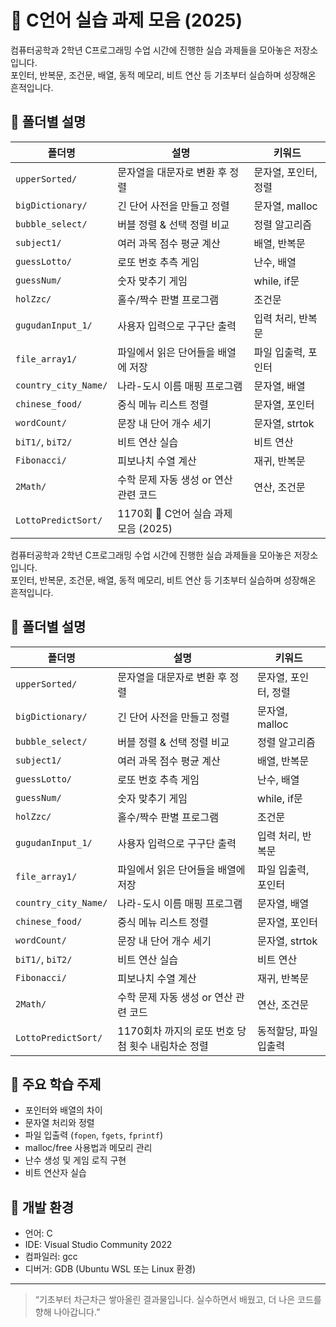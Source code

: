 # 📘 C언어 실습 과제 모음 (2025)

컴퓨터공학과 2학년 C프로그래밍 수업 시간에 진행한 실습 과제들을 모아놓은 저장소입니다.  
포인터, 반복문, 조건문, 배열, 동적 메모리, 비트 연산 등 기초부터 실습하며 성장해온 흔적입니다.

## 📁 폴더별 설명

| 폴더명               | 설명                                      | 키워드 |
|----------------------|-------------------------------------------|--------|
| `upperSorted/`       | 문자열을 대문자로 변환 후 정렬            | 문자열, 포인터, 정렬 |
| `bigDictionary/`     | 긴 단어 사전을 만들고 정렬                | 문자열, malloc |
| `bubble_select/`     | 버블 정렬 & 선택 정렬 비교                | 정렬 알고리즘 |
| `subject1/`          | 여러 과목 점수 평균 계산                  | 배열, 반복문 |
| `guessLotto/`        | 로또 번호 추측 게임                       | 난수, 배열 |
| `guessNum/`          | 숫자 맞추기 게임                          | while, if문 |
| `holZzc/`            | 홀수/짝수 판별 프로그램                   | 조건문 |
| `gugudanInput_1/`    | 사용자 입력으로 구구단 출력               | 입력 처리, 반복문 |
| `file_array1/`       | 파일에서 읽은 단어들을 배열에 저장        | 파일 입출력, 포인터 |
| `country_city_Name/` | 나라-도시 이름 매핑 프로그램              | 문자열, 배열 |
| `chinese_food/`      | 중식 메뉴 리스트 정렬                     | 문자열, 포인터 |
| `wordCount/`         | 문장 내 단어 개수 세기                    | 문자열, strtok |
| `biT1/`, `biT2/`     | 비트 연산 실습                            | 비트 연산 |
| `Fibonacci/`         | 피보나치 수열 계산                        | 재귀, 반복문 |
| `2Math/`             | 수학 문제 자동 생성 or 연산 관련 코드     | 연산, 조건문 |
| `LottoPredictSort/`             | 1170회 📘 C언어 실습 과제 모음 (2025)

컴퓨터공학과 2학년 C프로그래밍 수업 시간에 진행한 실습 과제들을 모아놓은 저장소입니다.  
포인터, 반복문, 조건문, 배열, 동적 메모리, 비트 연산 등 기초부터 실습하며 성장해온 흔적입니다.

## 📁 폴더별 설명

| 폴더명               | 설명                                      | 키워드 |
|----------------------|-------------------------------------------|--------|
| `upperSorted/`       | 문자열을 대문자로 변환 후 정렬            | 문자열, 포인터, 정렬 |
| `bigDictionary/`     | 긴 단어 사전을 만들고 정렬                | 문자열, malloc |
| `bubble_select/`     | 버블 정렬 & 선택 정렬 비교                | 정렬 알고리즘 |
| `subject1/`          | 여러 과목 점수 평균 계산                  | 배열, 반복문 |
| `guessLotto/`        | 로또 번호 추측 게임                       | 난수, 배열 |
| `guessNum/`          | 숫자 맞추기 게임                          | while, if문 |
| `holZzc/`            | 홀수/짝수 판별 프로그램                   | 조건문 |
| `gugudanInput_1/`    | 사용자 입력으로 구구단 출력               | 입력 처리, 반복문 |
| `file_array1/`       | 파일에서 읽은 단어들을 배열에 저장        | 파일 입출력, 포인터 |
| `country_city_Name/` | 나라-도시 이름 매핑 프로그램              | 문자열, 배열 |
| `chinese_food/`      | 중식 메뉴 리스트 정렬                     | 문자열, 포인터 |
| `wordCount/`         | 문장 내 단어 개수 세기                    | 문자열, strtok |
| `biT1/`, `biT2/`     | 비트 연산 실습                            | 비트 연산 |
| `Fibonacci/`         | 피보나치 수열 계산                        | 재귀, 반복문 |
| `2Math/`             | 수학 문제 자동 생성 or 연산 관련 코드     | 연산, 조건문 |
| `LottoPredictSort/`             | 1170회차 까지의 로또 번호 당첨 횟수 내림차순 정렬 | 동적할당, 파일 입출력 |

## 🧠 주요 학습 주제

- 포인터와 배열의 차이
- 문자열 처리와 정렬
- 파일 입출력 (`fopen`, `fgets`, `fprintf`)
- malloc/free 사용법과 메모리 관리
- 난수 생성 및 게임 로직 구현
- 비트 연산자 실습

## 🔧 개발 환경

- 언어: C
- IDE: Visual Studio Community 2022
- 컴파일러: gcc
- 디버거: GDB (Ubuntu WSL 또는 Linux 환경)

---

> “기초부터 차근차근 쌓아올린 결과물입니다. 실수하면서 배웠고, 더 나은 코드를 향해 나아갑니다.”

